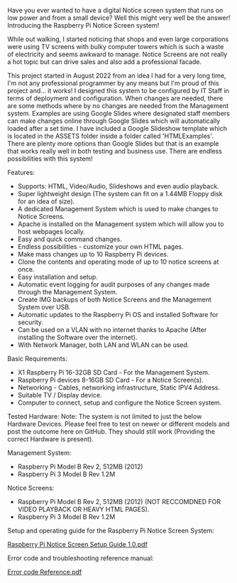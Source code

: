 Have you ever wanted to have a digital Notice screen system that runs on low power and from a small device? 
Well this might very well be the answer! Introducing the Raspberry Pi Notice Screen system!

While out walking, I started noticing that shops and even large corporations were using TV screens with bulky computer
towers which is such a waste of electricity and seems awkward to manage. Notice Screens are not really a hot topic but
can drive sales and also add a professional facade.

This project started in August 2022 from an idea I had for a very long time, I'm not any professional programmer by any means
but I'm proud of this project and... it works!
I designed this system to be configured by IT Staff in terms of deployment and configuration. When changes are needed, there are 
some methods where by no changes are needed from the Management system. Examples are using Google Slides where designated staff members
can make changes online through Google Slides which will automatically loaded after a set time. I have included a Google Slideshow template
which is located in the ASSETS folder inside a folder called 'HTMLExamples'. There are plenty more options than Google Slides but that is
an example that works really well in both testing and business use. There are endless possibilities with this system!

Features:

* Supports: HTML, Video/Audio, Slideshows and even audio playback.
* Super lightweight design (The system can fit on a 1.44MB Floppy disk for an idea of size).
* A dedicated Management System which is used to make changes to Notice Screens.
* Apache is installed on the Management system which will allow you to host webpages locally.
* Easy and quick command changes.
* Endless possibilities - customize your own HTML pages.
* Make mass changes up to 10 Raspberry Pi devices.
* Clone the contents and operating mode of up to 10 notice screens at once.
* Easy installation and setup.
* Automatic event logging for audit purposes of any changes made through the Management System.
* Create IMG backups of both Notice Screens and the Management System over USB.
* Automatic updates to the Raspberry Pi OS and installed Software for security.
* Can be used on a VLAN with no internet thanks to Apache (After installing the Software over the internet).
* With Network Manager, both LAN and WLAN can be used.

Basic Requirements:

 * X1 Raspberry Pi 16-32GB SD Card       - For the Management System.
 * Raspberry Pi devices 8-16GB SD Card   - For a Notice Screen(s).
 * Networking - Cables, networking infrastructure, Static IPV4 Address.
 * Suitable TV / Display device.
 * Computer to connect, setup and configure the Notice Screen system.

Tested Hardware:
Note: The system is not limited to just the below Hardware Devices.
Please feel free to test on newer or different models and post the outcome here on GitHub.
They should still work (Providing the correct Hardware is present).

Management System:
- Raspberry Pi Model B Rev 2, 512MB (2012)
- Raspberry Pi 3 Model B Rev 1.2M

Notice Screens:
- Raspberry Pi Model B Rev 2, 512MB (2012) (NOT RECCOMDNED FOR VIDEO PLAYBACK OR HEAVY HTML PAGES).
- Raspberry Pi 3 Model B Rev 1.2M


Setup and operating guide for the Raspberry Pi Notice Screen System:

[Raspberry Pi Notice Screen Setup Guide 1.0.pdf](https://github.com/user-attachments/files/17271220/Raspberry.Pi.Notice.Screen.Setup.Guide.1.0.pdf)



Error code and troubleshooting reference manual:

[Error code Reference.pdf](https://github.com/user-attachments/files/17271131/Error.code.Reference.pdf)
